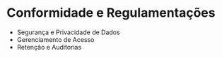 # Conformidade e Regulamentações
- Segurança e Privacidade de Dados
- Gerenciamento de Acesso
- Retenção e Auditorias
